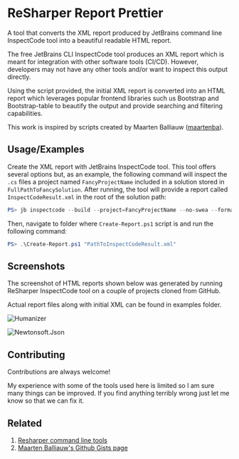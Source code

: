 
# ReSharper Report Prettier

A tool that converts the XML report produced by JetBrains command line InspectCode tool into a beautiful readable HTML report.

The free JetBrains CLI InspectCode tool produces an XML report which is meant for integration with other software tools (CI/CD).
However, developers may not have any other tools and/or want to inspect this output directly.

Using the script provided, the initial XML report is converted into an HTML report which leverages popular frontend libraries such us Bootstrap and Bootstrap-table to beautify the output and provide searching and filtering capabilities.

This work is inspired by scripts created by Maarten Balliauw ([maartenba](https://github.com/maartenba)).

## Usage/Examples
Create the XML report with JetBrains InspectCode tool. This tool offers several options but, as an example, the following command will inspect the `.cs` files a project named `FancyProjectName` included in a solution stored in `FullPathToFancySolution`. After running, the tool will provide a report called `InspectCodeResult.xml` in the root of the solution path:
````Powershell
PS> jb inspectcode --build --project=FancyProjectName --no-swea --format=xml --output=InspectCodeResult.xml --include=**\*.cs "FullPathToFancySolution"
````
Then, navigate to folder where `Create-Report.ps1` script is and run the following command: 
```Powershell
PS> .\Create-Report.ps1 "PathToInspectCodeResult.xml"
```

## Screenshots
The screenshot of HTML reports shown below was generated by running ReSharper InspectCode tool on a couple of projects cloned from GitHub.

Actual report files along with initial XML can be found in examples folder.

![Humanizer](https://user-images.githubusercontent.com/8396492/149666833-05e76ec9-fe29-4090-b37b-08becd08c640.png)

![Newtonsoft.Json](https://user-images.githubusercontent.com/8396492/149666883-e3a78f66-99f7-4a7a-8215-3002141aedfb.png)
## Contributing

Contributions are always welcome!

My experience with some of the tools used here is limited so I am sure many things can be improved. If you find anything terribly wrong just let me know so that we can fix it.


## Related

1. [Resharper command line tools](https://www.jetbrains.com/help/resharper/ReSharper_Command_Line_Tools.html#install-and-use-resharper-command-line-tools-as-net-core-tools)
2. [Maarten Balliauw's Github Gists page](https://gist.github.com/maartenba/099d79374e5e23c40dc31ba6b7bfd9ca)

